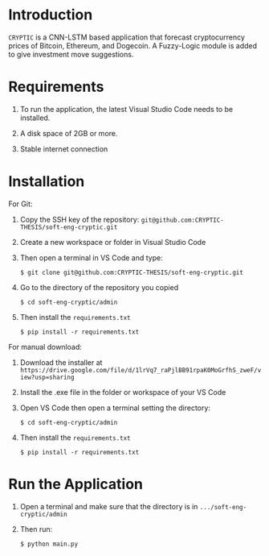 # Introduction #
`CRYPTIC` is a CNN-LSTM based application that forecast cryptocurrency prices of Bitcoin, Ethereum, and Dogecoin.
A Fuzzy-Logic module is added to give investment move suggestions.

# Requirements #
1. To run the application, the latest Visual Studio Code needs to be installed.

2. A disk space of 2GB or more.

3. Stable internet connection

# Installation #

For Git:

1. Copy the SSH key of the repository: `git@github.com:CRYPTIC-THESIS/soft-eng-cryptic.git`

2. Create a new workspace or folder in Visual Studio Code

3. Then open a terminal in VS Code and type:
    
    ```
    $ git clone git@github.com:CRYPTIC-THESIS/soft-eng-cryptic.git
    ```
4. Go to the directory of the repository you copied

    ```
    $ cd soft-eng-cryptic/admin
    ```

5. Then install the `requirements.txt`

    ```
    $ pip install -r requirements.txt
    ```

For manual download:

1. Download the installer at `https://drive.google.com/file/d/1lrVq7_raPjlBB91rpaK0MoGrfhS_zweF/view?usp=sharing`

2. Install the .exe file in the folder or workspace of your VS Code

3. Open VS Code then open a terminal setting the directory:

    ```
    $ cd soft-eng-cryptic/admin
    ```

4. Then install the `requirements.txt`

    ```
    $ pip install -r requirements.txt
    ```

# Run the Application #
1. Open a terminal and make sure that the directory is in `.../soft-eng-cryptic/admin`

2. Then run:

    ```
    $ python main.py
    ```

